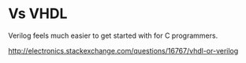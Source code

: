 # Vs VHDL

Verilog feels much easier to get started with for C programmers.

<http://electronics.stackexchange.com/questions/16767/vhdl-or-verilog>
